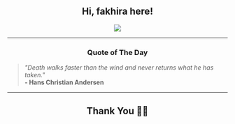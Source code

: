 <h2 align="center"> Hi, fakhira here!</h2>

<p align="center">
<a href="https://github.com/fakhiralkda" alt="github streak"><img src="https://dvst-streak.herokuapp.com/?user=fakhiralkda&theme=tokyonight&fire=DD472C"></a>
</p>

<hr>
<h3 align="center">Quote of The Day</h3>
<p align="center">
<blockquote>
<i>"Death walks faster than the wind and never returns what he has taken."</i>
<br>
<b>- Hans Christian Andersen</b>
</blockquote>
</p>


<hr>
<h2 align="center">Thank You 🙏🏼</h2>
